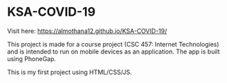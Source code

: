 # KSA-COVID-19
Visit here: https://almothana12.github.io/KSA-COVID-19/

This project is made for a course project (CSC 457: Internet Technologies) and is intended to run on mobile devices as an application.
The app is built using PhoneGap.

This is my first project using HTML/CSS/JS.
